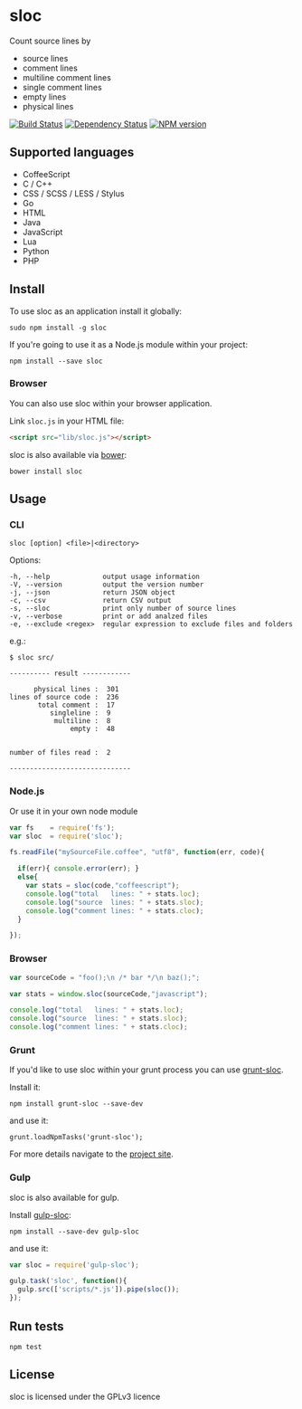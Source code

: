 # sloc

Count source lines by

- source lines
- comment lines
- multiline comment lines
- single comment lines
- empty lines
- physical lines

[![Build Status](https://secure.travis-ci.org/flosse/sloc.png)](http://travis-ci.org/flosse/sloc)
[![Dependency Status](https://gemnasium.com/flosse/sloc.png)](https://gemnasium.com/flosse/sloc)
[![NPM version](https://badge.fury.io/js/sloc.png)](http://badge.fury.io/js/sloc)

## Supported languages

- CoffeeScript
- C / C++
- CSS / SCSS / LESS / Stylus
- Go
- HTML
- Java
- JavaScript
- Lua
- Python
- PHP

## Install

To use sloc as an application install it globally:

```
sudo npm install -g sloc
```

If you're going to use it as a Node.js module within your project:

```
npm install --save sloc
```

### Browser

You can also use sloc within your browser application.

Link `sloc.js` in your HTML file:

```html
<script src="lib/sloc.js"></script>
```

sloc is also available via [bower](http://twitter.github.com/bower/):

```
bower install sloc
```

## Usage

### CLI

```
sloc [option] <file>|<directory>
```

Options:

```
-h, --help             output usage information
-V, --version          output the version number
-j, --json             return JSON object
-c, --csv              return CSV output
-s, --sloc             print only number of source lines
-v, --verbose          print or add analzed files
-e, --exclude <regex>  regular expression to exclude files and folders
```

e.g.:

```
$ sloc src/

---------- result ------------

      physical lines :  301
lines of source code :  236
       total comment :  17
          singleline :  9
           multiline :  8
               empty :  48


number of files read :  2

------------------------------
```

### Node.js

Or use it in your own node module

```javascript
var fs    = require('fs');
var sloc  = require('sloc');

fs.readFile("mySourceFile.coffee", "utf8", function(err, code){

  if(err){ console.error(err); }
  else{
    var stats = sloc(code,"coffeescript");
    console.log("total   lines: " + stats.loc);
    console.log("source  lines: " + stats.sloc);
    console.log("comment lines: " + stats.cloc);
  }

});
```

### Browser

```javascript
var sourceCode = "foo();\n /* bar */\n baz();";

var stats = window.sloc(sourceCode,"javascript");

console.log("total   lines: " + stats.loc);
console.log("source  lines: " + stats.sloc);
console.log("comment lines: " + stats.cloc);
```

### Grunt

If you'd like to use sloc within your grunt process you can use
[grunt-sloc](https://github.com/rhiokim/grunt-sloc).

Install it:

    npm install grunt-sloc --save-dev

and use it:

    grunt.loadNpmTasks('grunt-sloc');

For more details navigate to the
[project site](https://github.com/rhiokim/grunt-sloc).

### Gulp

sloc is also available for gulp.

Install [gulp-sloc](https://github.com/oddjobsman/gulp-sloc):

    npm install --save-dev gulp-sloc

and use it:

```javascript
var sloc = require('gulp-sloc');

gulp.task('sloc', function(){
  gulp.src(['scripts/*.js']).pipe(sloc());
});
```

## Run tests

    npm test

## License

sloc is licensed under the GPLv3 licence
